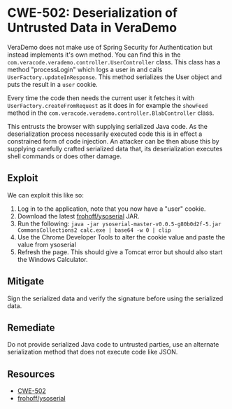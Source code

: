 CWE-502: Deserialization of Untrusted Data in VeraDemo
======================================================

VeraDemo does not make use of Spring Security for Authentication but instead implements it's own method.
You can find this in the ```com.veracode.verademo.controller.UserController``` class.
This class has a method "processLogin" which logs a user in and calls ```UserFactory.updateInResponse```.
This method serializes the User object and puts the result in a ```user``` cookie.

Every time the code then needs the current user it fetches it with ```UserFactory.createFromRequest``` as it does
in for example the ```showFeed``` method in the ```com.veracode.verademo.controller.BlabController``` class.

This entrusts the browser with supplying serialized Java code. As the deserialization process necessarily executed code
this is in effect a constrained form of code injection. An attacker can be then abuse this by supplying carefully crafted 
serialized data that, its deserialization executes shell commands or does other damage.

Exploit
-------
We can exploit this like so:

1. Log in to the application, note that you now have a "user" cookie.
2. Download the latest [frohoff/ysoserial](https://github.com/frohoff/ysoserial) JAR.
3. Run the following: ```java -jar ysoserial-master-v0.0.5-g80b0d2f-5.jar CommonsCollections2 calc.exe | base64 -w 0 | clip```
4. Use the Chrome Developer Tools to alter the cookie value and paste the value from ysoserial
5. Refresh the page. This should give a Tomcat error but should also start the Windows Calculator.

Mitigate
--------
Sign the serialized data and verify the signature before using the serialized data.


Remediate
---------
Do not provide serialized Java code to untrusted parties, use an alternate serialization method that 
does not execute code like JSON.


Resources
---------
* [CWE-502](https://cwe.mitre.org/data/definitions/502.html)
* [frohoff/ysoserial](https://github.com/frohoff/ysoserial)